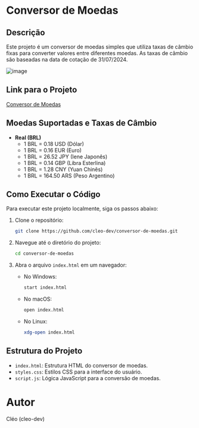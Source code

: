 # Conversor de Moedas

## Descrição
Este projeto é um conversor de moedas simples que utiliza taxas de câmbio fixas para converter valores entre diferentes moedas. As taxas de câmbio são baseadas na data de cotação de 31/07/2024.

![image](https://github.com/user-attachments/assets/2dc4ebea-fc7e-4fa4-b3d2-5f737eec3635)


## Link para o Projeto
[Conversor de Moedas](https://cleo-dev.github.io/conversor-de-moedas/)

## Moedas Suportadas e Taxas de Câmbio
- **Real (BRL)**
  - 1 BRL = 0.18 USD (Dólar)
  - 1 BRL = 0.16 EUR (Euro)
  - 1 BRL = 26.52 JPY (Iene Japonês)
  - 1 BRL = 0.14 GBP (Libra Esterlina)
  - 1 BRL = 1.28 CNY (Yuan Chinês)
  - 1 BRL = 164.50 ARS (Peso Argentino)

## Como Executar o Código
Para executar este projeto localmente, siga os passos abaixo:

1. Clone o repositório:
    ```bash
    git clone https://github.com/cleo-dev/conversor-de-moedas.git
    ```

2. Navegue até o diretório do projeto:
    ```bash
    cd conversor-de-moedas
    ```

3. Abra o arquivo `index.html` em um navegador:
    - No Windows: 
      ```bash
      start index.html
      ```
    - No macOS:
      ```bash
      open index.html
      ```
    - No Linux:
      ```bash
      xdg-open index.html
      ```

## Estrutura do Projeto
- `index.html`: Estrutura HTML do conversor de moedas.
- `styles.css`: Estilos CSS para a interface do usuário.
- `script.js`: Lógica JavaScript para a conversão de moedas.

# Autor
Cléo (cleo-dev)
